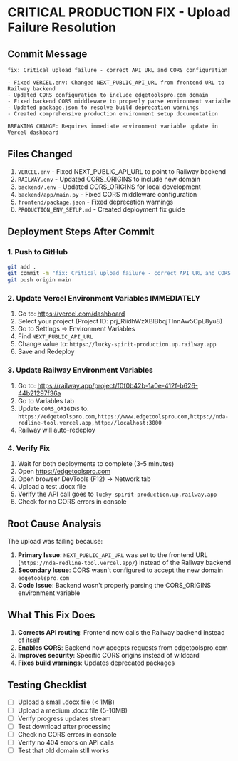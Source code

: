# CRITICAL PRODUCTION FIX - Upload Failure Resolution

## Commit Message
```
fix: Critical upload failure - correct API URL and CORS configuration

- Fixed VERCEL.env: Changed NEXT_PUBLIC_API_URL from frontend URL to Railway backend
- Updated CORS configuration to include edgetoolspro.com domain
- Fixed backend CORS middleware to properly parse environment variable
- Updated package.json to resolve build deprecation warnings
- Created comprehensive production environment setup documentation

BREAKING CHANGE: Requires immediate environment variable update in Vercel dashboard
```

## Files Changed
1. `VERCEL.env` - Fixed NEXT_PUBLIC_API_URL to point to Railway backend
2. `RAILWAY.env` - Updated CORS_ORIGINS to include new domain
3. `backend/.env` - Updated CORS_ORIGINS for local development
4. `backend/app/main.py` - Fixed CORS middleware configuration
5. `frontend/package.json` - Fixed deprecation warnings
6. `PRODUCTION_ENV_SETUP.md` - Created deployment fix guide

## Deployment Steps After Commit

### 1. Push to GitHub
```bash
git add .
git commit -m "fix: Critical upload failure - correct API URL and CORS configuration"
git push origin main
```

### 2. Update Vercel Environment Variables IMMEDIATELY
1. Go to: https://vercel.com/dashboard
2. Select your project (Project ID: prj_RiidhWzXBlBbqjTInnAw5CpL8yu8)
3. Go to Settings → Environment Variables
4. Find `NEXT_PUBLIC_API_URL`
5. Change value to: `https://lucky-spirit-production.up.railway.app`
6. Save and Redeploy

### 3. Update Railway Environment Variables
1. Go to: https://railway.app/project/f0f0b42b-1a0e-412f-b626-44b21297f36a
2. Go to Variables tab
3. Update `CORS_ORIGINS` to: `https://edgetoolspro.com,https://www.edgetoolspro.com,https://nda-redline-tool.vercel.app,http://localhost:3000`
4. Railway will auto-redeploy

### 4. Verify Fix
1. Wait for both deployments to complete (3-5 minutes)
2. Open https://edgetoolspro.com
3. Open browser DevTools (F12) → Network tab
4. Upload a test .docx file
5. Verify the API call goes to `lucky-spirit-production.up.railway.app`
6. Check for no CORS errors in console

## Root Cause Analysis
The upload was failing because:
1. **Primary Issue**: `NEXT_PUBLIC_API_URL` was set to the frontend URL (`https://nda-redline-tool.vercel.app/`) instead of the Railway backend
2. **Secondary Issue**: CORS wasn't configured to accept the new domain `edgetoolspro.com`
3. **Code Issue**: Backend wasn't properly parsing the CORS_ORIGINS environment variable

## What This Fix Does
1. **Corrects API routing**: Frontend now calls the Railway backend instead of itself
2. **Enables CORS**: Backend now accepts requests from edgetoolspro.com
3. **Improves security**: Specific CORS origins instead of wildcard
4. **Fixes build warnings**: Updates deprecated packages

## Testing Checklist
- [ ] Upload a small .docx file (< 1MB)
- [ ] Upload a medium .docx file (5-10MB)
- [ ] Verify progress updates stream
- [ ] Test download after processing
- [ ] Check no CORS errors in console
- [ ] Verify no 404 errors on API calls
- [ ] Test that old domain still works